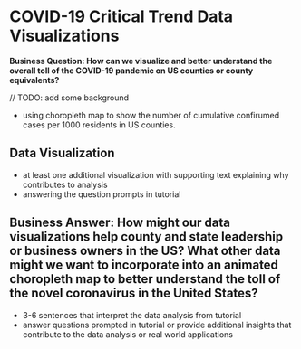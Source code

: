 # COVID-19 Critical Trend Data Visualizations

**Business Question: How can we visualize and better understand the overall toll of the COVID-19 pandemic on US counties or county equivalents?**

// TODO: add some background
* using choropleth map to show the number of cumulative confirumed cases per 1000 residents in US counties. 

## Data Visualization
* at least one additional visualization with supporting text explaining why contributes to analysis 
* answering the question prompts in tutorial

## Business Answer: How might our data visualizations help county and state leadership or business owners in the US? What other data might we want to incorporate into an animated choropleth map to better understand the toll of the novel coronavirus in the United States?
* 3-6 sentences that interpret the data analysis from tutorial 
* answer questions prompted in tutorial or provide additional insights that contribute to the data analysis or real world applications
